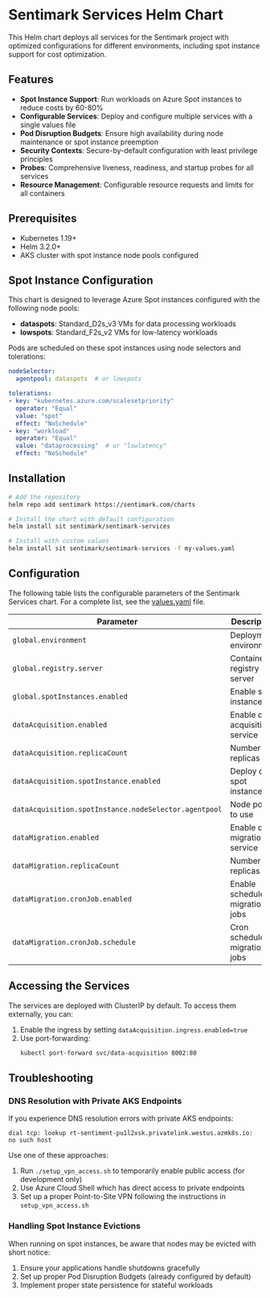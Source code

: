 # Sentimark Services Helm Chart

This Helm chart deploys all services for the Sentimark project with optimized configurations for different environments, including spot instance support for cost optimization.

## Features

- **Spot Instance Support**: Run workloads on Azure Spot instances to reduce costs by 60-80%
- **Configurable Services**: Deploy and configure multiple services with a single values file
- **Pod Disruption Budgets**: Ensure high availability during node maintenance or spot instance preemption
- **Security Contexts**: Secure-by-default configuration with least privilege principles
- **Probes**: Comprehensive liveness, readiness, and startup probes for all services
- **Resource Management**: Configurable resource requests and limits for all containers

## Prerequisites

- Kubernetes 1.19+
- Helm 3.2.0+
- AKS cluster with spot instance node pools configured

## Spot Instance Configuration

This chart is designed to leverage Azure Spot instances configured with the following node pools:

- **dataspots**: Standard_D2s_v3 VMs for data processing workloads
- **lowspots**: Standard_F2s_v2 VMs for low-latency workloads

Pods are scheduled on these spot instances using node selectors and tolerations:

```yaml
nodeSelector:
  agentpool: dataspots  # or lowspots

tolerations:
- key: "kubernetes.azure.com/scalesetpriority"
  operator: "Equal"
  value: "spot"
  effect: "NoSchedule"
- key: "workload"
  operator: "Equal"
  value: "dataprocessing"  # or "lowlatency"
  effect: "NoSchedule"
```

## Installation

```bash
# Add the repository
helm repo add sentimark https://sentimark.com/charts

# Install the chart with default configuration
helm install sit sentimark/sentimark-services

# Install with custom values
helm install sit sentimark/sentimark-services -f my-values.yaml
```

## Configuration

The following table lists the configurable parameters of the Sentimark Services chart. For a complete list, see the [values.yaml](values.yaml) file.

| Parameter | Description | Default |
| --------- | ----------- | ------- |
| `global.environment` | Deployment environment | `sit` |
| `global.registry.server` | Container registry server | `rtsentiregistry.azurecr.io` |
| `global.spotInstances.enabled` | Enable spot instances | `true` |
| `dataAcquisition.enabled` | Enable data acquisition service | `true` |
| `dataAcquisition.replicaCount` | Number of replicas | `3` |
| `dataAcquisition.spotInstance.enabled` | Deploy on spot instances | `true` |
| `dataAcquisition.spotInstance.nodeSelector.agentpool` | Node pool to use | `dataspots` |
| `dataMigration.enabled` | Enable data migration service | `true` |
| `dataMigration.replicaCount` | Number of replicas | `1` |
| `dataMigration.cronJob.enabled` | Enable scheduled migration jobs | `true` |
| `dataMigration.cronJob.schedule` | Cron schedule for migration jobs | `"0 0 * * *"` |

## Accessing the Services

The services are deployed with ClusterIP by default. To access them externally, you can:

1. Enable the ingress by setting `dataAcquisition.ingress.enabled=true`
2. Use port-forwarding:
   ```bash
   kubectl port-forward svc/data-acquisition 8002:80
   ```

## Troubleshooting

### DNS Resolution with Private AKS Endpoints

If you experience DNS resolution errors with private AKS endpoints:

```
dial tcp: lookup rt-sentiment-pu1l2xsk.privatelink.westus.azmk8s.io: no such host
```

Use one of these approaches:

1. Run `./setup_vpn_access.sh` to temporarily enable public access (for development only)
2. Use Azure Cloud Shell which has direct access to private endpoints
3. Set up a proper Point-to-Site VPN following the instructions in `setup_vpn_access.sh`

### Handling Spot Instance Evictions

When running on spot instances, be aware that nodes may be evicted with short notice:

1. Ensure your applications handle shutdowns gracefully
2. Set up proper Pod Disruption Budgets (already configured by default)
3. Implement proper state persistence for stateful workloads
